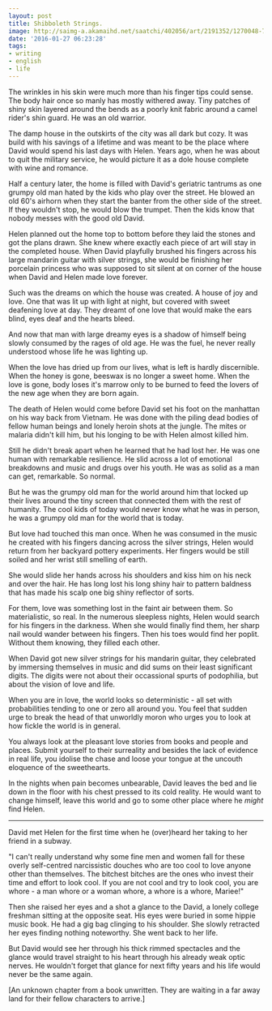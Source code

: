```yaml
---
layout: post
title: Shibboleth Strings.
image: http://saimg-a.akamaihd.net/saatchi/402056/art/2191352/1270048-7.jpg
date: '2016-01-27 06:23:28'
tags:
- writing
- english
- life
---
```


The wrinkles in his skin were much more than his finger tips could sense. The body hair once so manly has mostly withered away. Tiny patches of shiny skin layered around the bends as a poorly knit fabric around a camel rider's shin guard. He was an old warrior.

The damp house in the outskirts of the city was all dark but cozy. It was build with his savings of a lifetime and was meant to be the place where David would spend his last days with Helen. Years ago, when he was about to quit the  military service, he would picture it as a dole house complete with wine and romance.

Half a century later, the home is filled with David's geriatric tantrums as one grumpy old man hated by the kids who play over the street. He blowed an old 60's airhorn when they start the banter from the other side of the street. If they wouldn't stop, he would blow the trumpet. Then the kids know that nobody messes with the good old David.

Helen planned out the home top to bottom before they laid the stones and got the plans drawn. She knew where exactly each piece of art will stay in the completed house. When David playfully brushed his fingers across his large mandarin guitar with silver strings, she would be finishing her porcelain princess who was supposed to sit silent at on corner of the house when David and Helen made love forever.


Such was the dreams on which the house was created. A house of joy and love. One that was lit up with light at night, but covered with sweet deafening love at day. They dreamt of one love that would make the ears blind, eyes deaf and the hearts bleed. 

And now that man with large dreamy eyes is a shadow of himself being slowly consumed by the rages of old age. He was the fuel, he never really understood whose life he was lighting up.

When the love has dried up from our lives, what is left is hardly discernible. When the honey is gone, beeswax is no longer a sweet home. When the love is gone, body loses it's marrow only to be burned to feed the lovers of the new age when they are born again.

The death of Helen would come before David set his foot on the manhattan on his way back from Vietnam. He was done with the piling dead bodies of fellow human beings and lonely heroin shots at the jungle. The mites or malaria didn't kill him, but his longing to be with Helen almost killed him.

Still he didn't break apart when he learned that he had lost her. He was one human with remarkable resilience. He slid across a lot of emotional breakdowns and music and drugs over his youth. He was as solid as a man can get, remarkable. So normal.

But he was the grumpy old man for the world around him that locked up their lives around the tiny screen that connected them with the rest of humanity. The cool kids of today would never know what he was in person, he was a grumpy old man for the world that is today.

But love had touched this man once. When he was consumed in the music he created with his fingers dancing across the silver strings, Helen would return from her backyard pottery experiments. Her fingers would be still soiled and her wrist still smelling of earth.

She would slide her hands across his shoulders and kiss him on his neck and over the hair. He has long lost his long shiny hair to pattern baldness that has made his scalp one big shiny reflector of sorts.

For them, love was something lost in the faint air between them. So materialistic, so real. In the numerous sleepless nights, Helen would search for his fingers in the darkness. When she would finally find them, her sharp nail would wander between his fingers. Then his toes would find her poplit. Without them knowing, they filled each other. 

When David got new silver strings for his mandarin guitar, they celebrated by immersing themselves in music and did sums on their least significant digits. The digits were not about their occassional spurts of podophilia, but about the vision of love and life.

When you are in love, the world looks so deterministic - all set with probabilities tending to one or zero all around you. You feel that sudden urge to break the head of that unworldly moron who urges you to look at how fickle the world is in general.

You always look at the pleasant love stories from books and people and places. Submit yourself to their surreality and besides the lack of evidence in real life, you idolise the chase and loose your tongue at the uncouth eloquence of the sweethearts.

In the nights when pain becomes unbearable, David leaves the bed and lie down in the floor with his chest pressed to its cold reality. He would want to change himself, leave this world and go to some other place where he *might* find Helen.
<hr>
David met Helen for the first time when he (over)heard her taking to her friend in a subway. 

"I can't really understand why some fine men and women fall for these overly self-centred narcissistic douches who are too cool to love anyone other than themselves. The bitchest bitches are the ones who invest their time and effort to look cool. If you are not cool and try to look cool, you are whore - a man whore or a woman whore, a whore is a whore, Mariee!"

Then she raised her eyes and a shot a glance to the David, a lonely college freshman sitting at the opposite seat. His eyes were buried in some hippie music book. He had a gig bag clinging to his shoulder. She slowly retracted her eyes finding nothing noteworthy. She went back to her life.

But David would see her through his thick rimmed spectacles and the glance would travel straight to his heart through his already weak optic nerves. He wouldn't forget that glance for next fifty years and his life would never be the same again.

[An unknown chapter from a book unwritten. They are waiting in a far away land for their fellow characters to arrive.]

